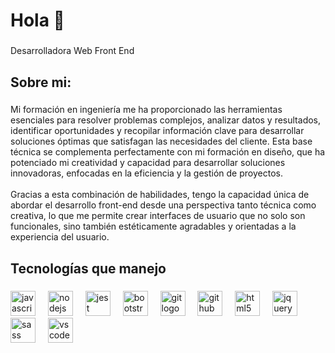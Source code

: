 <h1 align="left">Hola 👋</h1>

###

<p align="left">Desarrolladora Web Front End</p>

###

<h2 align="left">Sobre mi:</h2>

###

<p align="left">Mi formación en ingeniería me ha proporcionado las herramientas esenciales para resolver problemas complejos, analizar datos y resultados, identificar oportunidades y recopilar información clave para desarrollar soluciones óptimas que satisfagan las necesidades del cliente. Esta base técnica se complementa perfectamente con mi formación en diseño, que ha potenciado mi creatividad y capacidad para desarrollar soluciones innovadoras, enfocadas en la eficiencia y la gestión de proyectos.<br><br>Gracias a esta combinación de habilidades, tengo la capacidad única de abordar el desarrollo front-end desde una perspectiva tanto técnica como creativa, lo que me permite crear interfaces de usuario que no solo son funcionales, sino también estéticamente agradables y orientadas a la experiencia del usuario.</p>

###

<h2 align="left">Tecnologías que manejo</h2>

###

<div align="left">
  <img src="https://cdn.jsdelivr.net/gh/devicons/devicon/icons/javascript/javascript-original.svg" height="40" alt="javascript logo"  />
  <img width="12" />
  <img src="https://cdn.jsdelivr.net/gh/devicons/devicon/icons/nodejs/nodejs-original.svg" height="40" alt="nodejs logo"  />
  <img width="12" />
  <img src="https://cdn.jsdelivr.net/gh/devicons/devicon/icons/jest/jest-plain.svg" height="40" alt="jest logo"  />
  <img width="12" />
  <img src="https://cdn.jsdelivr.net/gh/devicons/devicon/icons/bootstrap/bootstrap-original.svg" height="40" alt="bootstrap logo"  />
  <img width="12" />
  <img src="https://cdn.jsdelivr.net/gh/devicons/devicon/icons/git/git-original.svg" height="40" alt="git logo"  />
  <img width="12" />
  <img src="https://cdn.jsdelivr.net/gh/devicons/devicon/icons/github/github-original.svg" height="40" alt="github logo"  />
  <img width="12" />
  <img src="https://cdn.jsdelivr.net/gh/devicons/devicon/icons/html5/html5-original.svg" height="40" alt="html5 logo"  />
  <img width="12" />
  <img src="https://cdn.jsdelivr.net/gh/devicons/devicon/icons/jquery/jquery-original.svg" height="40" alt="jquery logo"  />
  <img width="12" />
  <img src="https://cdn.jsdelivr.net/gh/devicons/devicon/icons/sass/sass-original.svg" height="40" alt="sass logo"  />
  <img width="12" />
  <img src="https://cdn.jsdelivr.net/gh/devicons/devicon/icons/vscode/vscode-original.svg" height="40" alt="vscode logo"  />
</div>

###

